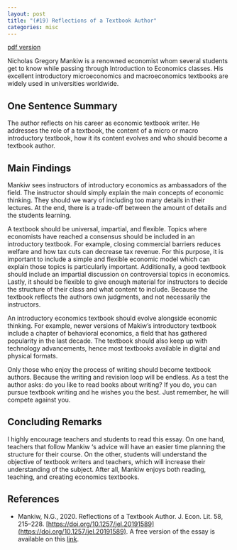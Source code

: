 ```yaml
---
layout: post
title: "(#19) Reflections of a Textbook Author"
categories: misc
---
```


[pdf version](https://jjgecon.github.io/files/opecon_pdfs/19.pdf)

Nicholas Gregory Mankiw is a renowned economist whom several students get to know while passing through Introduction to Economics classes. His excellent introductory microeconomics and macroeconomics textbooks are widely used in universities worldwide.

## One Sentence Summary

The author reflects on his career as economic textbook writer. He addresses the role of a textbook, the content of a micro or macro introductory textbook, how it its content evolves and who should become a textbook author.

## Main Findings

Mankiw sees instructors of introductory economics as ambassadors of the field. The instructor should simply explain the main concepts of economic thinking. They should we wary of including too many details in their lectures. At the end, there is a trade-off between the amount of details and the students learning.

A textbook should be universal, impartial, and flexible. Topics where economists have reached a consensus should be included in an introductory textbook. For example, closing commercial barriers reduces welfare and how tax cuts can decrease tax revenue. For this purpose, it is important to include a simple and flexible economic model which can explain those topics is particularly important. Additionally, a good textbook should include an impartial discussion on controversial topics in economics. Lastly, it should be flexible to give enough material for instructors to decide the structure of their class and what content to include. Because the textbook reflects the authors own judgments, and not necessarily the instructors.

An introductory economics textbook should evolve alongside economic thinking. For example, newer versions of Makiw’s introductory textbook include a chapter of behavioral economics, a field that has gathered popularity in the last decade. The textbook should also keep up with technology advancements, hence most textbooks available in digital and physical formats.  

Only those who enjoy the process of writing should become textbook authors. Because the writing and revision loop will be endless. As a test the author asks: do you like to read books about writing? If you do, you can pursue textbook writing and he wishes you the best. Just remember, he will compete against you.

## Concluding Remarks

I highly encourage teachers and students to read this essay. On one hand, teachers that follow Mankiw ‘s advice will have an easier time planning the structure for their course. On the other, students will understand the objective of textbook writers and teachers, which will increase their understanding of the subject. After all, Mankiw enjoys both reading, teaching, and creating economics textbooks. 

## References

* Mankiw, N.G., 2020. Reflections of a Textbook Author. J. Econ. Lit. 58, 215–228. [https://doi.org/10.1257/jel.20191589](https://doi.org/10.1257/jel.20191589). A free version of the essay is available on this [link](http://gregmankiw.blogspot.com/2019/03/reflections-of-textbook-author.html).

